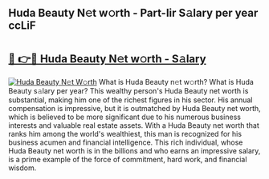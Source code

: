 ## Huda Beauty N𝚎t w𝚘rth - Part-Iir S𝚊lary per year ccLiF

# <h2><a href="http://gc2grr.nevu.top/?p=Huda+Beauty">🔗 👉🔴 Huda Beauty N𝚎t w𝚘rth - S𝚊lary</a></h2>

[![Huda Beauty N𝚎t W𝚘rth](https://i.imgur.com/Oavwk0R.jpeg)](http://gc2grr.nevu.top/?p=Huda+Beauty)
What is Huda Beauty n𝚎t w𝚘rth? What is Huda Beauty s𝚊lary per year?
This wealthy person's Huda Beauty net worth is substantial, making him one of the richest figures in his sector. His annual compensation is impressive, but it is outmatched by Huda Beauty net worth, which is believed to be more significant due to his numerous business interests and valuable real estate assets. With a Huda Beauty net worth that ranks him among the world's wealthiest, this man is recognized for his business acumen and financial intelligence. This rich individual, whose Huda Beauty net worth is in the billions and who earns an impressive salary, is a prime example of the force of commitment, hard work, and financial wisdom.
